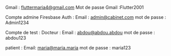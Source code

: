 
Gmail : fluttermaria4@gmail.com
Mot de passe Gmail :Flutter2001


Compte admine Firesbase Auth :
Email : admin@cabinet.com
mot de passe : Admin1234

Compte de test : 
Docteur :
Email : abdou@abdou.abdou
mot de passe : abdou123

patient : 
Email: maria@maria.maria
mot de passe : maria123
